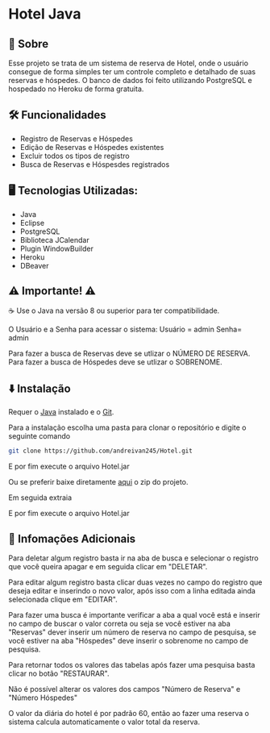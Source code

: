 # Hotel Java

## 🏨 Sobre
Esse projeto se trata de um sistema de reserva de Hotel, onde o usuário consegue de forma simples ter um controle completo e detalhado de suas reservas e hóspedes. O banco de dados foi feito utilizando PostgreSQL e hospedado no Heroku de forma gratuita.

## 🛠️ Funcionalidades
- Registro de Reservas e Hóspedes
- Edição de Reservas e Hóspedes existentes
- Excluir todos os tipos de registro
- Busca de Reservas e Hóspesdes registrados

## 🖥️ Tecnologias Utilizadas:

- Java
- Eclipse
- PostgreSQL
- Biblioteca JCalendar
- Plugin WindowBuilder 
- Heroku
- DBeaver

## ⚠️ Importante! ⚠️

☕ Use o Java na versão 8 ou superior para ter compatibilidade. 

O Usuário e a Senha para acessar o sistema:
Usuário = admin
Senha= admin

Para fazer a busca de Reservas deve se utlizar o NÚMERO DE RESERVA.
Para fazer a busca de Hóspedes deve se utlizar o SOBRENOME.


## ⬇️ Instalação


Requer o [Java](https://www.java.com/pt-BR/) instalado e o [Git](https://git-scm.com/).

Para a instalação escolha uma pasta para clonar o repositório e digite o seguinte comando

```sh
git clone https://github.com/andreivan245/Hotel.git
```
E por fim execute o arquivo Hotel.jar


Ou se preferir baixe diretamente [aqui](https://github.com/andreivan245/Hotel/archive/refs/heads/main.zip) o zip do projeto.

Em seguida extraia

E por fim execute o arquivo Hotel.jar


## 💁 Infomações Adicionais

Para deletar algum registro basta ir na aba de busca e selecionar o registro que você queira apagar e em seguida clicar em "DELETAR".

Para editar algum registro basta clicar duas vezes no campo do registro que deseja editar e inserindo o novo valor, após isso com a linha editada ainda selecionada clique em "EDITAR".

Para fazer uma busca é importante verificar a aba a qual você está e inserir no campo de buscar o valor correta ou seja se você estiver na aba "Reservas" dever inserir um número de reserva no campo de pesquisa, se você estiver na aba "Hóspedes" deve inserir o sobrenome no campo de pesquisa.

Para retornar todos os valores das tabelas após fazer uma pesquisa basta clicar no botão "RESTAURAR".

Não é possível alterar os valores dos campos "Número de Reserva" e "Número Hóspedes"

O valor da diária do hotel é por padrão 60, então ao fazer uma reserva o sistema calcula automaticamente o valor total da reserva.